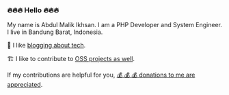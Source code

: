 ### :fire::fire::fire: Hello :fire::fire::fire:

My name is Abdul Malik Ikhsan. I am a PHP Developer and System Engineer. I live in Bandung Barat, Indonesia.

:pencil: I like [blogging about tech](https://samsonasik.wordpress.com/).

:building_construction: I like to contribute to [OSS projects as well](https://github.com/samsonasik?tab=repositories).

If my contributions are helpful for you, [💰 💰 💰 donations to me are appreciated](https://samsonasik.wordpress.com/donate/).
